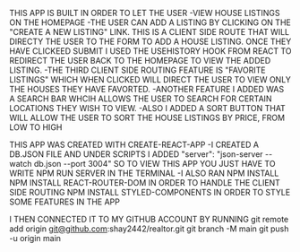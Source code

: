 THIS APP IS BUILT IN ORDER TO LET THE USER 
-VIEW HOUSE LISTINGS ON THE HOMEPAGE
-THE USER CAN ADD A LISTING BY CLICKING ON THE "CREATE A NEW LISTING" LINK. THIS IS A CLIENT SIDE ROUTE THAT WILL DIRECTY THE USER TO THE FORM TO ADD A HOUSE LISTING. ONCE THEY HAVE CLICKEED SUBMIT I USED THE USEHISTORY HOOK FROM REACT TO REDIRECT THE USER BACK TO THE HOMEPAGE TO VIEW THE ADDED LISTING.
-THE THIRD CLIENT SIDE ROUTING FEATURE IS "FAVORITE LISTINGS" WHICH WHEN CLICKED WILL DIRECT THE USER TO VIEW ONLY THE HOUSES THEY HAVE FAVORTED. 
-ANOTHER FEATURE I ADDED WAS A SEARCH BAR WHCIH ALLOWS THE USER TO SEARCH FOR CERTAIN LOCATIONS THEY WISH TO VIEW.
-ALSO I ADDED A SORT BUTTON THAT WILL ALLOW THE USER TO SORT THE HOUSE LISTINGS BY PRICE, FROM LOW TO HIGH


THIS APP WAS CREATED WITH CREATE-REACT-APP
-I CREATED A DB.JSON FILE AND UNDER SCRIPTS I ADDED "server": "json-server --watch db.json --port 3004" SO TO VIEW THIS APP YOU JUST HAVE TO WRITE NPM RUN SERVER IN THE TERMINAL
-I ALSO RAN 
NPM INSTALL
NPM INSTALL REACT-ROUTER-DOM IN ORDER TO HANDLE THE CLIENT SIDE ROUTING
NPM INSTALL STYLED-COMPONENTS IN ORDER TO STYLE SOME FEATURES IN THE APP

I THEN CONNECTED IT TO MY GITHUB ACCOUNT BY RUNNING 
git remote add origin git@github.com:shay2442/realtor.git
git branch -M main
git push -u origin main